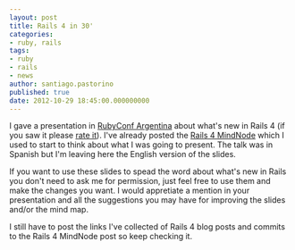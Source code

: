 ```yaml
---
layout: post
title: Rails 4 in 30'
categories:
- ruby, rails
tags:
- ruby
- rails
- news
author: santiago.pastorino
published: true
date: 2012-10-29 18:45:00.000000000
---
```

I gave a presentation in [RubyConf Argentina](http://rubyconfargentina.org/en) about what's new in Rails 4 (if you saw it please [rate it](http://speakerrate.com/talks/17941-rails-4-en-30)). I've already posted the [Rails 4 MindNode](http://blog.wyeworks.com/2012/9/20/rails-4-in-a-mindnode/) which I used to start to think about what I was going to present. The talk was in Spanish but I'm leaving here the English version of the slides.

If you want to use these slides to spead the word about what's new in Rails you don't need to ask me for permission, just feel free to use them and make the changes you want. I would appretiate a mention in your presentation and all the suggestions you may have for improving the slides and/or the mind map.

I still have to post the links I've collected of Rails 4 blog posts and commits to the Rails 4 MindNode post so keep checking it.

<script async class="speakerdeck-embed"
data-id="508ecd4a06b6f70002001fb8" data-ratio="1.299492385786802"
src="//speakerdeck.com/assets/embed.js"></script>
